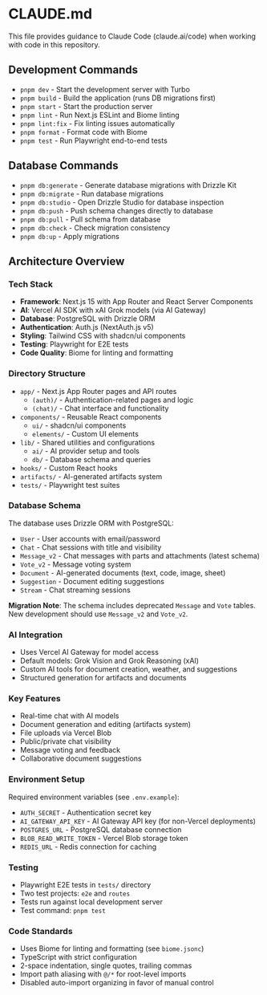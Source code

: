 # CLAUDE.md

This file provides guidance to Claude Code (claude.ai/code) when working with code in this repository.

## Development Commands

- `pnpm dev` - Start the development server with Turbo
- `pnpm build` - Build the application (runs DB migrations first)
- `pnpm start` - Start the production server
- `pnpm lint` - Run Next.js ESLint and Biome linting
- `pnpm lint:fix` - Fix linting issues automatically
- `pnpm format` - Format code with Biome
- `pnpm test` - Run Playwright end-to-end tests

## Database Commands

- `pnpm db:generate` - Generate database migrations with Drizzle Kit
- `pnpm db:migrate` - Run database migrations
- `pnpm db:studio` - Open Drizzle Studio for database inspection
- `pnpm db:push` - Push schema changes directly to database
- `pnpm db:pull` - Pull schema from database
- `pnpm db:check` - Check migration consistency
- `pnpm db:up` - Apply migrations

## Architecture Overview

### Tech Stack
- **Framework**: Next.js 15 with App Router and React Server Components
- **AI**: Vercel AI SDK with xAI Grok models (via AI Gateway)
- **Database**: PostgreSQL with Drizzle ORM
- **Authentication**: Auth.js (NextAuth.js v5)
- **Styling**: Tailwind CSS with shadcn/ui components
- **Testing**: Playwright for E2E tests
- **Code Quality**: Biome for linting and formatting

### Directory Structure
- `app/` - Next.js App Router pages and API routes
  - `(auth)/` - Authentication-related pages and logic
  - `(chat)/` - Chat interface and functionality
- `components/` - Reusable React components
  - `ui/` - shadcn/ui components
  - `elements/` - Custom UI elements
- `lib/` - Shared utilities and configurations
  - `ai/` - AI provider setup and tools
  - `db/` - Database schema and queries
- `hooks/` - Custom React hooks
- `artifacts/` - AI-generated artifacts system
- `tests/` - Playwright test suites

### Database Schema
The database uses Drizzle ORM with PostgreSQL:
- `User` - User accounts with email/password
- `Chat` - Chat sessions with title and visibility
- `Message_v2` - Chat messages with parts and attachments (latest schema)
- `Vote_v2` - Message voting system
- `Document` - AI-generated documents (text, code, image, sheet)
- `Suggestion` - Document editing suggestions
- `Stream` - Chat streaming sessions

**Migration Note**: The schema includes deprecated `Message` and `Vote` tables. New development should use `Message_v2` and `Vote_v2`.

### AI Integration
- Uses Vercel AI Gateway for model access
- Default models: Grok Vision and Grok Reasoning (xAI)
- Custom AI tools for document creation, weather, and suggestions
- Structured generation for artifacts and documents

### Key Features
- Real-time chat with AI models
- Document generation and editing (artifacts system)
- File uploads via Vercel Blob
- Public/private chat visibility
- Message voting and feedback
- Collaborative document suggestions

### Environment Setup
Required environment variables (see `.env.example`):
- `AUTH_SECRET` - Authentication secret key
- `AI_GATEWAY_API_KEY` - AI Gateway API key (for non-Vercel deployments)
- `POSTGRES_URL` - PostgreSQL database connection
- `BLOB_READ_WRITE_TOKEN` - Vercel Blob storage token
- `REDIS_URL` - Redis connection for caching

### Testing
- Playwright E2E tests in `tests/` directory
- Two test projects: `e2e` and `routes`
- Tests run against local development server
- Test command: `pnpm test`

### Code Standards
- Uses Biome for linting and formatting (see `biome.jsonc`)
- TypeScript with strict configuration
- 2-space indentation, single quotes, trailing commas
- Import path aliasing with `@/*` for root-level imports
- Disabled auto-import organizing in favor of manual control